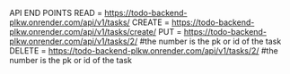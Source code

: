 API END POINTS
READ = https://todo-backend-plkw.onrender.com/api/v1/tasks/
CREATE = https://todo-backend-plkw.onrender.com/api/v1/tasks/create/
PUT = https://todo-backend-plkw.onrender.com/api/v1/tasks/2/   #the number is the pk or id of the task
DELETE = https://todo-backend-plkw.onrender.com/api/v1/tasks/2/  #the number is the pk or id of the task
